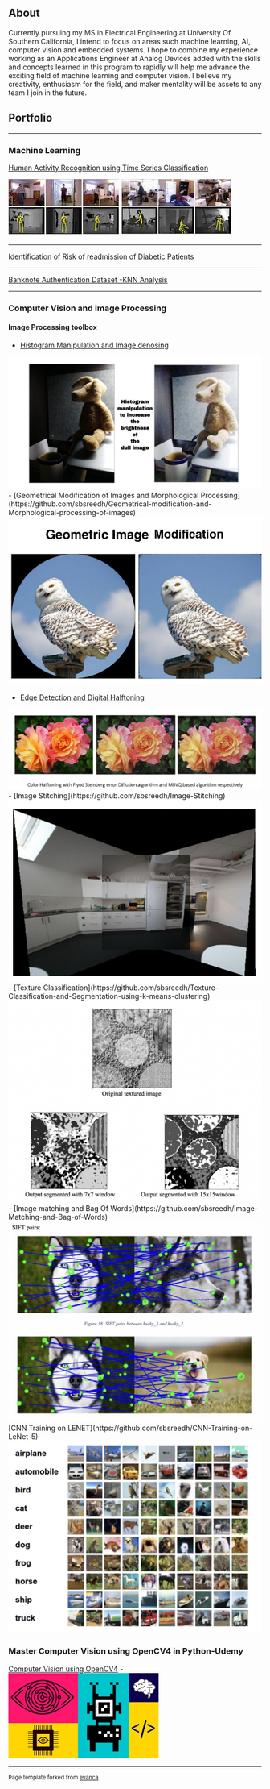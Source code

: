 ## About

Currently pursuing my MS in Electrical Engineering at University Of Southern California, I intend to focus on areas such  machine learning, AI, computer vision and embedded systems. I hope to combine my experience working as an Applications Engineer at Analog Devices added  with the skills and concepts learned in this program to rapidly will help me advance the exciting field of machine learning and computer vision. I believe my creativity, enthusiasm for the field, and maker mentality will be assets to any team I join in the future. 



## Portfolio

---

### Machine Learning

[Human Activity Recognition using Time Series Classification](https://github.com/sbsreedh/Human-Activity-Recognition-using-Time-Series-Classification)

<img src="/images/hum.jpeg?"/>

---
[Identification of Risk of readmission of Diabetic Patients]( https://github.com/sbsreedh/Identification-of-Risk-of-readmission-of-Diabetic-patients)
<!-- <img src="images/dummy_thumbnail.jpg?raw=true"/> -->

---
[Banknote Authentication Dataset -KNN Analysis](https://github.com/sbsreedh/Banknote-Authentication-Dataset-KNN-Analysis)
<!-- <img src="images/dummy_thumbnail.jpg?raw=true"/> -->

---

### Computer Vision and Image Processing

#### Image Processing toolbox

- [Histogram Manipulation and Image denosing](https://github.com/sbsreedh/Color-Histogram-Manipulation-and-Image-Denoising)
<img src="images/WhatsApp Image 2020-06-17 at 11.56.22 PM.jpeg"/>
- [Geometrical Modification of Images and Morphological Processing](https://github.com/sbsreedh/Geometrical-modification-and-Morphological-processing-of-images)
<img src="images/WhatsApp Image 2020-06-18 at 12.16.49 AM.jpeg"/>

- [Edge Detection and Digital Halftoning](https://github.com/sbsreedh/Edge-Detection-and-Digital-Halftoning)
<img src="images/ColorTone.png"/>
- [Image Stitching](https://github.com/sbsreedh/Image-Stitching)
<img src="images/Final.png"/>
- [Texture Classification](https://github.com/sbsreedh/Texture-Classification-and-Segmentation-using-k-means-clustering)
<img src="images/Texture.png"/>
- [Image matching and Bag Of Words](https://github.com/sbsreedh/Image-Matching-and-Bag-of-Words)
<img src="images/BOW.png"/>
[CNN Training on LENET](https://github.com/sbsreedh/CNN-Training-on-LeNet-5)
<img src="images/CIFAR.png"/>

###  Master Computer Vision using OpenCV4 in Python-Udemy
[Computer Vision using OpenCV4](https://github.com/sbsreedh/Master-Computer-Vision-using-OpenCV4-in-Python)
-<img src="images/download.png"/> 




---
<p style="font-size:11px">Page template forked from <a href="https://github.com/evanca/quick-portfolio">evanca</a></p>
<!-- Remove above link if you don't want to attibute -->

